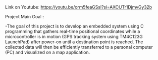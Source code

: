 Link on Youtube:
https://youtu.be/orm5feaGSsI?si=AXOUTr1DjmvGy32b


Project Main Goal :

  -The goal of this project is to develop an embedded system using C programming that gathers real-time positional coordinates while a microcontroller is in motion (GPS tracking system using TM4C123G LaunchPad) after power-on until a destination point is reached. The collected data will then be efficiently transferred to a personal computer (PC) and visualized on a map application.

  
